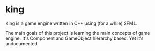# king
King is a game engine written in C++ using (for a while) SFML. 

The main goals of this project is learning the main concepts of game engine. 
It's Component and GameObject hierarchy based. Yet it's undocumented.

